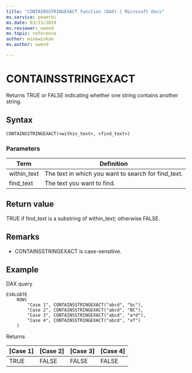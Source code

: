 ```yaml
---
title: "CONTAINSSTRINGEXACT function (DAX) | Microsoft Docs"
ms.service: powerbi 
ms.date: 03/13/2019
ms.reviewer: owend
ms.topic: reference
author: minewiskan
ms.author: owend

---
```

# CONTAINSSTRINGEXACT

Returns TRUE or FALSE indicating whether one string contains another string. 
  
## Syntax  
  
```dax
CONTAINSSTRINGEXACT(<within_text>, <find_text>)
```
  
### Parameters  
  
|Term|Definition|  
|--------|--------------|  
|within_text|The text in which you want to search for find_text.|  
|find_text|The text you want to find.|
  
## Return value  

TRUE if find_text is a substring of within_text; otherwise FALSE.

## Remarks

* CONTAINSSTRINGEXACT is case-sensitive.

## Example  

DAX query

```DAX
EVALUATE
	ROW(
		"Case 1", CONTAINSSTRINGEXACT("abcd", "bc"), 
		"Case 2", CONTAINSSTRINGEXACT("abcd", "BC"),
		"Case 3", CONTAINSSTRINGEXACT("abcd", "a*d"),
		"Case 4", CONTAINSSTRINGEXACT("abcd", "ef")
	)

```

Returns


|[Case 1]  |[Case 2]  |[Case 3]  |[Case 4]  |
|---------|---------|---------|---------|
|TRUE     | FALSE         | FALSE         |FALSE          |